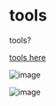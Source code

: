 # tools
tools?

[tools here](https://jayrichh.github.io/tools/)

![image](https://github.com/user-attachments/assets/070be516-dc6e-4aba-b267-2c1b6d8acc3c)

![image](https://github.com/user-attachments/assets/09ee6c63-49ed-4e92-82c1-f49dee5d27f5)

